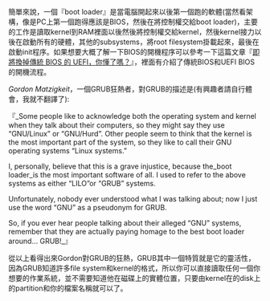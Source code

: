 簡單來說，一個『boot loader』是當電腦開起來以後第一個跑的軟體\(當然看架構，像是PC上第一個跑得應該是BIOS，然後在將控制權交給boot loader\)，主要的工作是讀取kernel到RAM裡面以後然後將控制權交給kernel，然後kernel接力以後在啟動所有的硬體，其他的subsystems，將root filesystem掛載起來，最後在啟動init程序。如果想要大概了解一下BIOS的開機程序可以參考一下這篇文章『[即將換掉傳統 BIOS 的 UEFI，你懂了嗎？](http://www.techbang.com/posts/4356)』，裡面有介紹了傳統BIOS和UEFI BIOS的開機流程。



_Gordon Matzigkeit_，一個GRUB狂熱者，對GRUB的描述是(有興趣者請自行體會，我就不翻譯了):

『_Some people like to acknowledge both the operating system and kernel when they talk about their computers, so they might say they use “GNU/Linux” or “GNU/Hurd”. Other people seem to think that the kernel is the most important part of the system, so they like to call their GNU operating systems “Linux systems.”

I, personally, believe that this is a grave injustice, because the_boot loader_is the most important software of all. I used to refer to the above systems as either “LILO”or “GRUB” systems.

Unfortunately, nobody ever understood what I was talking about; now I just use the word “GNU” as a pseudonym for GRUB.

So, if you ever hear people talking about their alleged “GNU” systems, remember that they are actually paying homage to the best boot loader around… GRUB!_』



從以上看得出來Gordon對GRUB的狂熱，GRUB其中一個特質就是它的靈活性，因為GRUB知道許多file system和kernel的格式，所以你可以直接讀取任何一個你想要的作業系統，並不需要知道他在磁碟上的實體位置，只要由kernel在的disk上的partition和你的檔案名稱就可以了。



